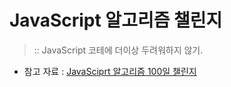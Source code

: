 # JavaScript 알고리즘 챌린지
> :: JavaScript 코테에 더이상 두려워하지 않기.


- 참고 자료 : [JavaSciprt 알고리즘 100일 챌린지](https://www.youtube.com/watch?v=RMmOU2u-_as)
